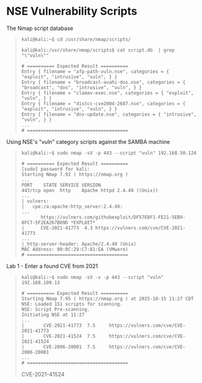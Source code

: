 # NSE Vulnerability Scripts

The Nmap script database
>``` shell
>kali@kali:~$ cd /usr/share/nmap/scripts/
>
>kali@kali:/usr/share/nmap/scripts$ cat script.db  | grep "\"vuln\""
>
># ========== Expected Result ==========
>Entry { filename = "afp-path-vuln.nse", categories = { "exploit", "intrusive", "vuln", } }
>Entry { filename = "broadcast-avahi-dos.nse", categories = { "broadcast", "dos", "intrusive", "vuln", } }
>Entry { filename = "clamav-exec.nse", categories = { "exploit", "vuln", } }
>Entry { filename = "distcc-cve2004-2687.nse", categories = { "exploit", "intrusive", "vuln", } }
>Entry { filename = "dns-update.nse", categories = { "intrusive", "vuln", } }
>...
># =====================================
>```

Using NSE's "vuln" category scripts against the SAMBA machine
>``` shell
>kali@kali:~$ sudo nmap -sV -p 443 --script "vuln" 192.168.50.124
>
># ========== Expected Result ==========
>[sudo] password for kali: 
>Starting Nmap 7.92 ( https://nmap.org )
>...
>PORT    STATE SERVICE VERSION
>443/tcp open  http    Apache httpd 2.4.49 ((Unix))
>...
>| vulners: 
>|   cpe:/a:apache:http_server:2.4.49:
>...
>        https://vulners.com/githubexploit/DF57E8F1-FE21-5EB9-8FC7-5F2EA267B09D	*EXPLOIT*
>|     	CVE-2021-41773	4.3	https://vulners.com/cve/CVE-2021-41773
>...
>|_http-server-header: Apache/2.4.49 (Unix)
>MAC Address: 00:0C:29:C7:81:EA (VMware)
># =====================================
>```

Lab 1 - Enter a found CVE from 2021
>``` shell
>kali@kali:~$ sudo nmap -sV -v -p 443 --script "vuln" 192.168.109.13
>
># ========== Expected Result ==========
>Starting Nmap 7.95 ( https://nmap.org ) at 2025-10-15 11:27 CDT
>NSE: Loaded 151 scripts for scanning.
>NSE: Script Pre-scanning.
>Initiating NSE at 11:27
>...
>|       CVE-2021-41773  7.5     https://vulners.com/cve/CVE-2021-41773
>|       CVE-2021-41524  7.5     https://vulners.com/cve/CVE-2021-41524
>|       CVE-2006-20001  7.5     https://vulners.com/cve/CVE-2006-20001
>...
># =====================================
>```
>CVE-2021-41524
